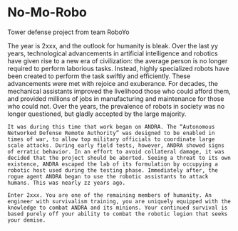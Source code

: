 # No-Mo-Robo
Tower defense project from team RoboYo


  The year is 2xxx, and the outlook for humanity is bleak. Over the last yy years, technological advancements in artificial intelligence and robotics have given rise to a new era of civilization: the average person is no longer required to perform laborious tasks. Instead, highly specialized robots have been created to perform the task swiftly and efficiently. These advancements were met with rejoice and exuberance. For decades, the mechanical assistants improved the livelihood those who could afford them, and provided millions of jobs in manufacturing and maintenance for those who could not. Over the years, the prevalence of robots in society was no longer questioned, but gladly accepted by the large majority.
  
	It was during this time that work began on ANDRA. The “Autonomous Networked Defense Remote Authority” was designed to be enabled in times of war, to allow top military officials to coordinate large scale attacks. During early field tests, however, ANDRA showed signs of erratic behavior. In an effort to avoid collateral damage, it was decided that the project should be aborted. Seeing a threat to its own existence, ANDRA escaped the lab of its formulation by occupying a robotic host used during the testing phase. Immediately after, the rogue agent ANDRA began to use the robotic assistants to attack humans. This was nearly zz years ago.
	
	Enter 2xxx. You are one of the remaining members of humanity. An engineer with survivalism training, you are uniquely equipped with the knowledge to combat ANDRA and its minions. Your continued survival is based purely off your ability to combat the robotic legion that seeks your demise.
